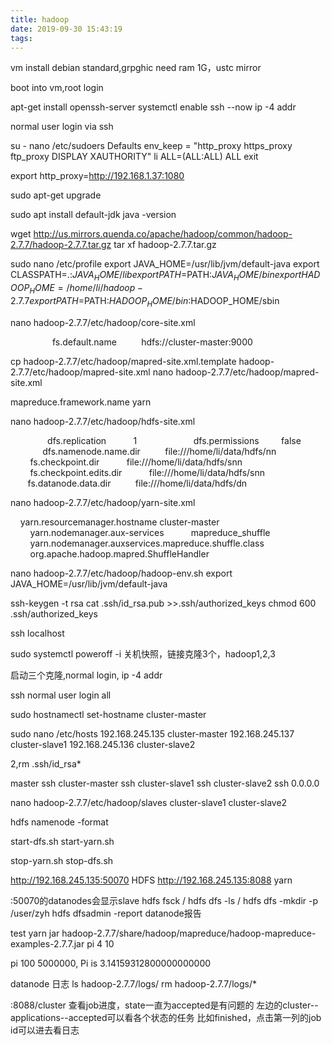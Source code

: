 ```yaml
---
title: hadoop
date: 2019-09-30 15:43:19
tags:
---
```


vm install debian standard,grpghic need ram 1G，ustc mirror

boot into vm,root login

apt-get install openssh-server
systemctl enable ssh --now
ip -4 addr

normal user login via ssh

su -
nano /etc/sudoers
Defaults        env_keep = "http_proxy https_proxy ftp_proxy DISPLAY XAUTHORITY"
li      ALL=(ALL:ALL) ALL
exit

export http_proxy=http://192.168.1.37:1080

sudo apt-get upgrade

sudo apt install default-jdk
java -version

wget http://us.mirrors.quenda.co/apache/hadoop/common/hadoop-2.7.7/hadoop-2.7.7.tar.gz
tar xf hadoop-2.7.7.tar.gz

sudo nano /etc/profile
export JAVA_HOME=/usr/lib/jvm/default-java
export CLASSPATH=.:$JAVA_HOME/lib
export PATH=$PATH:$JAVA_HOME/bin
export HADOOP_HOME=/home/li/hadoop-2.7.7
export PATH=$PATH:$HADOOP_HOME/bin:$HADOOP_HOME/sbin


nano hadoop-2.7.7/etc/hadoop/core-site.xml
<?xml version="1.0" encoding="UTF-8"?>
<?xml-stylesheet type="text/xsl" href="configuration.xsl"?>
<configuration>  
    <property>  
       <name>fs.default.name</name>  
       <value>hdfs://cluster-master:9000</value>  
   </property>
</configuration>

cp hadoop-2.7.7/etc/hadoop/mapred-site.xml.template hadoop-2.7.7/etc/hadoop/mapred-site.xml
nano hadoop-2.7.7/etc/hadoop/mapred-site.xml
<?xml version="1.0"?>
<?xml-stylesheet type="text/xsl" href="configuration.xsl"?>
<configuration>  
    <property>  
       <name>mapreduce.framework.name</name>  
       <value>yarn</value>  
   </property>
</configuration>

nano hadoop-2.7.7/etc/hadoop/hdfs-site.xml
<?xml version="1.0"?>
<?xml-stylesheet type="text/xsl" href="configuration.xsl"?>
<configuration>
    <property>  
        <name>dfs.replication</name>  
        <value>1</value>  
    </property>  
    <property>   
     <name>dfs.permissions</name>   
     <value>false</value>   
  </property>  
   <property>  
       <name>dfs.namenode.name.dir</name>  
       <value>file:///home/li/data/hdfs/nn</value>  
   </property>  
   <property>  
        <name>fs.checkpoint.dir</name>  
        <value>file:///home/li/data/hdfs/snn</value>  
    </property>  
    <property>  
        <name>fs.checkpoint.edits.dir</name>  
        <value>file:///home/li/data/hdfs/snn</value>  
    </property>  
       <property>  
       <name>fs.datanode.data.dir</name>  
       <value>file:///home/li/data/hdfs/dn</value>  
   </property>
</configuration>

nano hadoop-2.7.7/etc/hadoop/yarn-site.xml
<?xml version="1.0"?>
<configuration>
    <property>
        <name>yarn.resourcemanager.hostname</name>
    <value>cluster-master</value>
    </property>
    <property>  
        <name>yarn.nodemanager.aux-services</name>  
        <value>mapreduce_shuffle</value>  
   </property>  
   <property>  
        <name>yarn.nodemanager.auxservices.mapreduce.shuffle.class</name>    
        <value>org.apache.hadoop.mapred.ShuffleHandler</value>  
   </property>
</configuration>

nano hadoop-2.7.7/etc/hadoop/hadoop-env.sh
export JAVA_HOME=/usr/lib/jvm/default-java

ssh-keygen -t rsa
cat .ssh/id_rsa.pub >>.ssh/authorized_keys
chmod 600 .ssh/authorized_keys

ssh localhost

sudo systemctl poweroff -i 关机快照，链接克隆3个，hadoop1,2,3

启动三个克隆,normal login, ip -4 addr

ssh normal user login all

sudo hostnamectl set-hostname cluster-master

sudo nano /etc/hosts
192.168.245.135 cluster-master
192.168.245.137 cluster-slave1
192.168.245.136 cluster-slave2

2,rm .ssh/id_rsa*

master
ssh cluster-master
ssh cluster-slave1
ssh cluster-slave2
ssh 0.0.0.0

nano hadoop-2.7.7/etc/hadoop/slaves
cluster-slave1
cluster-slave2

hdfs namenode -format

start-dfs.sh
start-yarn.sh

stop-yarn.sh
stop-dfs.sh

http://192.168.245.135:50070  HDFS
http://192.168.245.135:8088   yarn

:50070的datanodes会显示slave
hdfs fsck /
hdfs dfs -ls /
hdfs dfs -mkdir -p /user/zyh
hdfs dfsadmin -report  datanode报告

test
yarn jar hadoop-2.7.7/share/hadoop/mapreduce/hadoop-mapreduce-examples-2.7.7.jar pi 4 10

pi 100 5000000, Pi is 3.14159312800000000000


datanode 日志
ls hadoop-2.7.7/logs/
rm hadoop-2.7.7/logs/*

:8088/cluster 查看job进度，state一直为accepted是有问题的
左边的cluster--applications--accepted可以看各个状态的任务
比如finished，点击第一列的job id可以进去看日志
